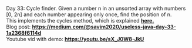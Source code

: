 Day 33: Cycle finder.
Given a number n in an unsorted array with numbers [0, 2n] and each number appearing only once, find the position of n.  
This implements the cycles method, which is explained **[here.](https://www.youtube.com/watch?v=vIdStMTgNl0)**  
Blog post: **<https://medium.com/@savim2020/useless-java-day-33-1a2368f6114d>**  
Youtube vid with demo: **<https://youtu.be/sX_J0W8-JkU>**
